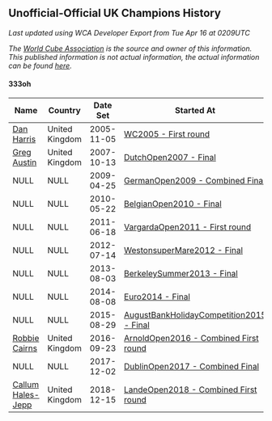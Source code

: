 ## Unofficial-Official UK Champions History

*Last updated using WCA Developer Export from Tue Apr 16 at 0209UTC*

*The [World Cube Association](https://www.worldcubeassociation.org) is the source and owner of this information. This published information is not actual information, the actual information can be found [here](https://www.worldcubeassociation.org/results).*

#### 333oh

|Name|Country|Date Set|Started At|Ended At|Days Held|  
|--|--|--|--|--|--|  
|[Dan Harris](https://www.worldcubeassociation.org/persons/2003HARR01)|United Kingdom|2005-11-05|[WC2005 - First round](https://www.worldcubeassociation.org/competitions/WC2005/results/all#e333oh_1)|1 year after [Euro2006](https://www.worldcubeassociation.org/competitions/Euro2006/results/all#e333oh_1)|687|  
|[Greg Austin](https://www.worldcubeassociation.org/persons/2006AUST01)|United Kingdom|2007-10-13|[DutchOpen2007 - Final](https://www.worldcubeassociation.org/competitions/DutchOpen2007/results/all#e333oh_f)|1 year after [GermanOpen2008](https://www.worldcubeassociation.org/competitions/GermanOpen2008/results/all#e333oh_f)|554|  
|NULL|NULL|2009-04-25|[GermanOpen2009 - Combined Final](https://www.worldcubeassociation.org/competitions/GermanOpen2009/results/all#e333oh_c)|1 year after [GermanOpen2009](https://www.worldcubeassociation.org/competitions/GermanOpen2009/results/all#e333oh_c)|365|  
|NULL|NULL|2010-05-22|[BelgianOpen2010 - Final](https://www.worldcubeassociation.org/competitions/BelgianOpen2010/results/all#e333oh_f)|1 year after [BelgianOpen2010](https://www.worldcubeassociation.org/competitions/BelgianOpen2010/results/all#e333oh_f)|365|  
|NULL|NULL|2011-06-18|[VargardaOpen2011 - First round](https://www.worldcubeassociation.org/competitions/VargardaOpen2011/results/all#e333oh_1)|1 year after [VargardaOpen2011](https://www.worldcubeassociation.org/competitions/VargardaOpen2011/results/all#e333oh_f)|366|  
|NULL|NULL|2012-07-14|[WestonsuperMare2012 - Final](https://www.worldcubeassociation.org/competitions/WestonsuperMare2012/results/all#e333oh_f)|1 year after [WestonsuperMare2012](https://www.worldcubeassociation.org/competitions/WestonsuperMare2012/results/all#e333oh_f)|365|  
|NULL|NULL|2013-08-03|[BerkeleySummer2013 - Final](https://www.worldcubeassociation.org/competitions/BerkeleySummer2013/results/all#e333oh_f)|1 year after [BerkeleySummer2013](https://www.worldcubeassociation.org/competitions/BerkeleySummer2013/results/all#e333oh_f)|365|  
|NULL|NULL|2014-08-08|[Euro2014 - Final](https://www.worldcubeassociation.org/competitions/Euro2014/results/all#e333oh_f)|1 year after [Euro2014](https://www.worldcubeassociation.org/competitions/Euro2014/results/all#e333oh_f)|365|  
|NULL|NULL|2015-08-29|[AugustBankHolidayCompetition2015 - Final](https://www.worldcubeassociation.org/competitions/AugustBankHolidayCompetition2015/results/all#e333oh_f)|1 year after [AugustBankHolidayCompetition2015](https://www.worldcubeassociation.org/competitions/AugustBankHolidayCompetition2015/results/all#e333oh_f)|366|  
|[Robbie Cairns](https://www.worldcubeassociation.org/persons/2014CAIR01)|United Kingdom|2016-09-23|[ArnoldOpen2016 - Combined First round](https://www.worldcubeassociation.org/competitions/ArnoldOpen2016/results/all#e333oh_d)|1 year after [FMECuboyCalla2016](https://www.worldcubeassociation.org/competitions/FMECuboyCalla2016/results/all#e333oh_c)|421|  
|NULL|NULL|2017-12-02|[DublinOpen2017 - Combined Final](https://www.worldcubeassociation.org/competitions/DublinOpen2017/results/all#e333oh_c)|1 year after [DublinOpen2017](https://www.worldcubeassociation.org/competitions/DublinOpen2017/results/all#e333oh_c)|365|  
|[Callum Hales-Jepp](https://www.worldcubeassociation.org/persons/2012HALE01)|United Kingdom|2018-12-15|[LandeOpen2018 - Combined First round](https://www.worldcubeassociation.org/competitions/LandeOpen2018/results/all#e333oh_d)|Ongoing|121|  
